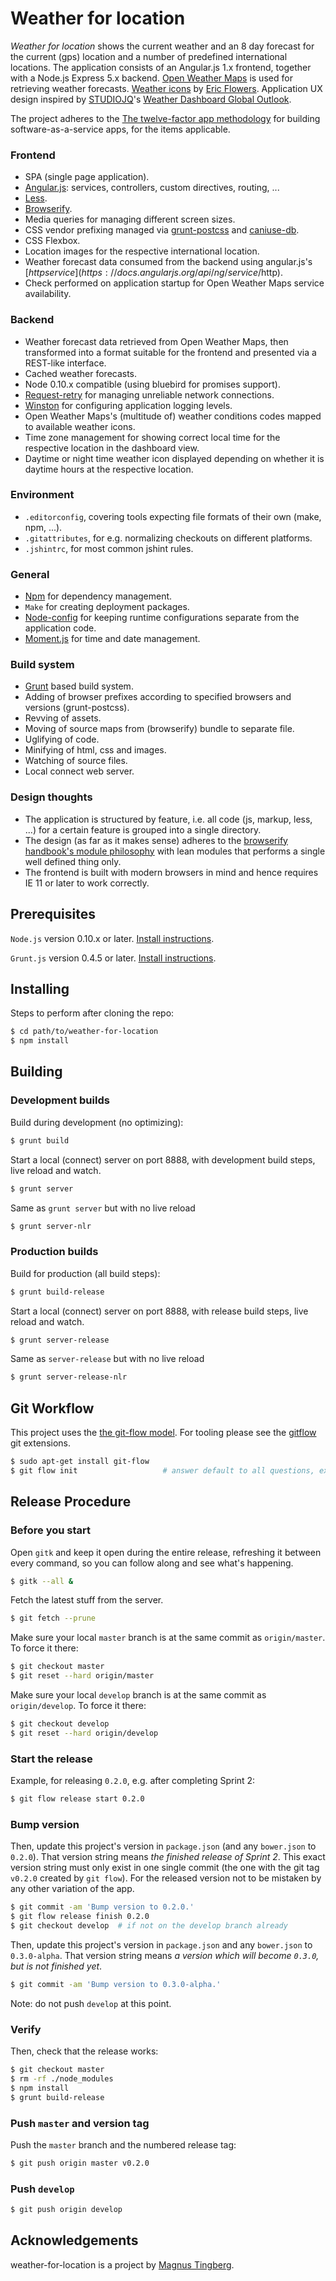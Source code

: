 # Weather for location

*Weather for location* shows the current weather and an 8 day forecast for the current (gps) location
and a number of predefined international locations.
The application consists of an Angular.js 1.x frontend, together with a Node.js Express 5.x backend.
[Open Weather Maps](http://openweathermap.org/api) is used for retrieving weather forecasts. [Weather
icons](http://erikflowers.github.io/weather-icons/) by [Eric Flowers](http://www.twitter.com/Erik_UX).
Application UX design inspired by [STUDIOJQ](https://www.behance.net/JonathanQuintin)'s
[Weather Dashboard Global Outlook](https://www.behance.net/gallery/Weather-Dashboard-Global-Outlook/12748107).

The project adheres to the [The twelve-factor app methodology](http://12factor.net/)
for building software-as-a-service apps, for the items applicable.

### Frontend
* SPA (single page application).
* [Angular.js](https://angularjs.org/): services, controllers, custom directives, routing, ...
* [Less](http://lesscss.org/).
* [Browserify](http://browserify.org/).
* Media queries for managing different screen sizes.
* CSS vendor prefixing managed via [grunt-postcss](https://github.com/nDmitry/grunt-postcss)
and [caniuse-db](https://www.npmjs.com/package/caniuse-db).
* CSS Flexbox.
* Location images for the respective international location.
* Weather forecast data consumed from the backend using angular.js's [$http service](https://docs.angularjs.org/api/ng/service/$http).
* Check performed on application startup for Open Weather Maps service availability.


### Backend
* Weather forecast data retrieved from Open Weather Maps, then transformed into a format suitable
for the frontend and presented via a REST-like interface.
* Cached weather forecasts.
* Node 0.10.x compatible (using bluebird for promises support).
* [Request-retry](https://www.npmjs.com/package/requestretry) for managing unreliable network connections.
* [Winston](https://www.npmjs.com/package/winston) for configuring application logging levels.
* Open Weather Maps's (multitude of) weather conditions codes mapped to available weather icons.
* Time zone management for showing correct local time for the respective location in the dashboard view.
* Daytime or night time weather icon displayed depending on whether it is daytime hours at the
respective location.


### Environment
* `.editorconfig`, covering tools expecting file formats of their own (make, npm, ...).
* `.gitattributes`, for e.g. normalizing checkouts on different platforms.
* `.jshintrc`, for most common jshint rules.

### General
* [Npm](https://www.npmjs.com/) for dependency management.
* `Make` for creating deployment packages.
* [Node-config](https://github.com/lorenwest/node-config) for keeping runtime configurations separate
from the application code.
* [Moment.js](http://momentjs.com/) for time and date management.

### Build system
* [Grunt](http://gruntjs.com/) based build system.
* Adding of browser prefixes according to specified browsers and versions (grunt-postcss).
* Revving of assets.
* Moving of source maps from (browserify) bundle to separate file.
* Uglifying of code.
* Minifying of html, css and images.
* Watching of source files.
* Local connect web server.

### Design thoughts
* The application is structured by feature, i.e. all code (js, markup, less, ...) for
a certain feature is grouped into a single directory.
* The design (as far as it makes sense) adheres to the
[browserify handbook's module philosophy](https://github.com/substack/browserify-handbook#module-philosophy)
with lean modules that performs a single well defined thing only.
* The frontend is built with modern browsers in mind and hence requires IE 11 or later to work correctly.


## Prerequisites

`Node.js` version 0.10.x or later. [Install instructions](https://nodejs.org/download/).

`Grunt.js` version 0.4.5 or later. [Install instructions](http://gruntjs.com/getting-started).


## Installing

Steps to perform after cloning the repo:

```bash
$ cd path/to/weather-for-location
$ npm install
```

## Building

### Development builds

Build during development (no optimizing):

```bash
$ grunt build
```

Start a local (connect) server on port 8888, with development build steps, live reload and watch.

```bash
$ grunt server
```

Same as `grunt server` but with no live reload

```bash
$ grunt server-nlr
```

### Production builds

Build for production (all build steps):

```bash
$ grunt build-release
```

Start a local (connect) server on port 8888, with release build steps, live reload and watch.

```bash
$ grunt server-release
```

Same as `server-release` but with no live reload

```bash
$ grunt server-release-nlr
```

## Git Workflow

This project uses the [the git-flow model](http://nvie.com/posts/a-successful-git-branching-model/).
For tooling please see the [gitflow](https://github.com/nvie/gitflow) git extensions.

```bash
$ sudo apt-get install git-flow
$ git flow init                   # answer default to all questions, except version tag prefix. Answer a single letter `v`.
```


## Release Procedure

### Before you start

Open `gitk` and keep it open during the entire release, refreshing it between every command,
so you can follow along and see what's happening.

```bash
$ gitk --all &
```

Fetch the latest stuff from the server.

```bash
$ git fetch --prune
```

Make sure your local `master` branch is at the same commit as `origin/master`. To force it there:

```bash
$ git checkout master
$ git reset --hard origin/master
```

Make sure your local `develop` branch is at the same commit as `origin/develop`. To force it there:

```bash
$ git checkout develop
$ git reset --hard origin/develop
```

### Start the release

Example, for releasing `0.2.0`, e.g. after completing Sprint 2:

```bash
$ git flow release start 0.2.0
```

### Bump version

Then, update this project's version in `package.json` (and any `bower.json` to `0.2.0`).
That version string means _the finished release of Sprint 2_. This exact version string
must only exist in one single commit (the one with the git tag `v0.2.0` created by `git flow`).
For the released version not to be mistaken by any other variation of the app.

```bash
$ git commit -am 'Bump version to 0.2.0.'
$ git flow release finish 0.2.0
$ git checkout develop 	# if not on the develop branch already
```

Then, update this project's version in `package.json` and any `bower.json` to `0.3.0-alpha`.
That version string means _a version which will become `0.3.0`, but is not finished yet_.

```bash
$ git commit -am 'Bump version to 0.3.0-alpha.'
```

Note: do not push `develop` at this point.

### Verify

Then, check that the release works:

```bash
$ git checkout master
$ rm -rf ./node_modules
$ npm install
$ grunt build-release
```

### Push `master` and version tag

Push the `master` branch and the numbered release tag:

```bash
$ git push origin master v0.2.0
```

### Push `develop`

```bash
$ git push origin develop
```


## Acknowledgements

weather-for-location is a project by [Magnus Tingberg](https://github.com/mtingberg).
